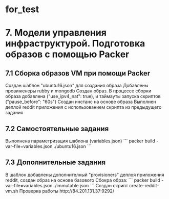 # for_test
<h1> 7. Модели управления инфраструктурой. Подготовка образов с помощью Packer  </h1>
<h2> 7.1 Сборка образов VM при помощи Packer</h2>

 Создан шаблон "ubuntu16.json" для создания образа
 Добавлены провиженеры rubby и mongodb
 Создан образ.
 В процессе сборки образа  добавлена ("use_ipv4_nat": true), и таймауты запуска скриптов ("pause_before": "60s")
 Создан инстанс на основе образа
 Выполнен деплой reddit приложения с использованием скрипта из предыдущего задания 

<h2> 7.2 Самостоятельные задания </h2> 
  Выполнена параметризация шаблона (variables.json)
```
packer build -var-file=variables.json ./ubuntu16.json
```

<h2> 7.3 Дополнительные задания </h2>
  В шаблон добавлены дополнителный "provisioners" деплоя приложения reddit, cоздан образ на основе базового
  Сбокра обрза:
  ```
  packer build -var-file=variables.json ./immutable.json
  ```
  Создан скрипт create-reddit-vm.sh
  Проверка работы http://84.201.131.37:9292/
